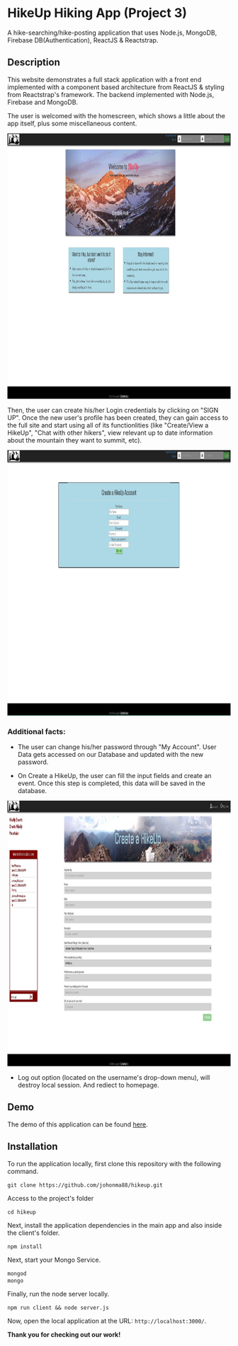 # HikeUp Hiking App (Project 3)
A hike-searching/hike-posting application that uses Node.js, MongoDB, Firebase DB(Authentication), ReactJS & Reactstrap.

## Description

This website demonstrates a full stack application with a front end implemented with a component based architecture from ReactJS & styling from Reactstrap's framework. The backend implemented with Node.js, Firebase and MongoDB.

The user is welcomed with the homescreen, which shows a little about the app itself, plus some miscellaneous content.

<img src="./images/intro.jpg" alt="Introduction App" height="600">


Then, the user can create his/her Login credentials by clicking on "SIGN UP". Once the new user's profile has been created, they can gain access to the full site and start using all of its functionlities (like "Create/View a HikeUp", "Chat with other hikers", view relevant up to date information about the mountain they want to summit, etc).

<img src="./images/signup.jpg" alt="Functions" height="600">


### Additional facts:

* The user can change his/her password through "My Account". User Data gets accessed on our Database and updated with the new password.

* On Create a HikeUp, the user can fill the input fields and create an event. Once this step is completed, this data will be saved in the database.

<img src="./images/event.jpg" alt="Create Post" height="600">


* Log out option (located on the username's drop-down menu), will destroy local session. And rediect to homepage.  


## Demo

The demo of this application can be found [here](https://hikeup-ajk.herokuapp.com/).

## Installation

To run the application locally, first clone this repository with the following command.

	git clone https://github.com/johonma88/hikeup.git
	
Access to the project's folder

	cd hikeup

Next, install the application dependencies in the main app and also inside the client's folder.

	npm install

Next, start your Mongo Service.

    mongod
    mongo    
	
Finally, run the node server locally.

	npm run client && node server.js

	
Now, open the local application at the URL: `http://localhost:3000/`.

**Thank you for checking out our work!**


